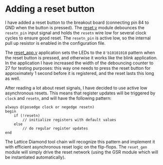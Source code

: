 # Adding a reset button

I have added a reset button to the breakout board (connecting pin 84 to GND when the button is pressed).
The [reset.v](reset.v) module debounces the `resetn_pin` input signal and holds the
`resetn` wire low for several clock cycles to ensure good reset. The `resetn_pin` is active low,
so the internal pull up resistor is enabled in the configuration file.

The [reset_app.v](reset_app.v) application sets the LEDs to the `8'b10101010` pattern 
when the reset button is pressed, and otherwise it works like the blink application.
In the application I have increased the width of the debouncing counter to 27 for testing purposes:
this way one needs to press the reset button for approximately 1 second before it is registered,
and the reset lasts this long as well.

After reading a lot about reset signals, I have decided to use active low asynchronous resets. 
This means that register updates will be triggered by `clock` and `resetn`, 
and will have the following pattern:
```
always @(posedge clock or negedge resetn)
begin
    if (!resetn)
        // initialize registers with default values
    else
        // do regular register updates
end
```
The Lattice Diamond tool chain will recognize this pattern and implement it with efficient 
asynchronous reset logic on the flip-flops. The `reset_gen` module will simply drive the reset network
(using the GSR module which will be instantiated automatically).
